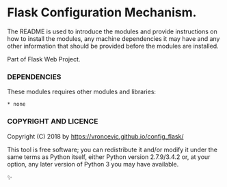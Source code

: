 # Flask Configuration Mechanism.

The README is used to introduce the modules and provide instructions on
how to install the modules, any machine dependencies it may have and any
other information that should be provided before the modules are installed.

Part of Flask Web Project.

### DEPENDENCIES

These modules requires other modules and libraries:

	* none

### COPYRIGHT AND LICENCE

Copyright (C) 2018 by https://vroncevic.github.io/config_flask/

This tool is free software; you can redistribute it and/or modify
it under the same terms as Python itself, either Python version 2.7.9/3.4.2 or,
at your option, any later version of Python 3 you may have available.

:sparkles:

